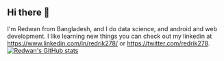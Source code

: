 ## Hi there 👋
I'm Redwan from Bangladesh, and I do data science, and android and web development. I like learning new things you can check out my linkedin at https://www.linkedin.com/in/redrik278/ or https://twitter.com/redrik278. 
[![Redwan's GitHub stats](https://github-readme-stats.vercel.app/api?username=redrik278)](https://github.com/anuraghazra/github-readme-stats)

